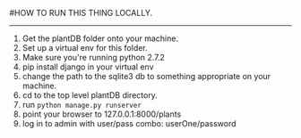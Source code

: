 #HOW TO RUN THIS THING LOCALLY.
___

1. Get the plantDB folder onto your machine. 
2. Set up a virtual env for this folder. 
3. Make sure you're running python 2.7.2
3. pip install django in your virtual env
4. change the path to the sqlite3 db to something appropriate on your machine.
5. cd to the top level plantDB directory.
6. run `python manage.py runserver`
7. point your browser to 127.0.0.1:8000/plants
8. log in to admin with user/pass combo: userOne/password